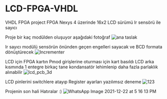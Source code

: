 # LCD-FPGA-VHDL
VHDL FPGA project
FPGA Nexys 4 üzerinde 16x2 LCD sürümü Ir sensörü ile sayıcı 

Proje bir kaç modülden oluşuyor aşağıdaki fotoğraf 
![ana taslak](https://user-images.githubusercontent.com/69425525/166091130-83b48927-f887-4b83-9931-655741c03b4a.png)

Ir sayıcı modülü sensörün önünden geçen engelleri sayacak ve BCD formata dönüştürecek 
![Incrementer](https://user-images.githubusercontent.com/69425525/166091189-d56da4da-bd14-439d-86d3-5f9d96656e93.png)

LCD için FPGA kartın Pmod girişlerine oturması için kart basıldı 
LCD arka kısmında 1 entegre birkaç tane kondansatör lehimlenip daha fazla parlaklık alınabilir
![lcd_pcb_3d](https://user-images.githubusercontent.com/69425525/166091244-5e187044-3b5b-479d-a141-d1937b1df21d.png)

LCD pinlerini switchlere atayıp Register ayarları yazılımsız deneme 
![123](https://user-images.githubusercontent.com/69425525/166091292-c71cd52c-ccf9-4a39-a88b-9bc93c8fdc8b.jpg)

Projenin son hali
Hatıralar :) 
![WhatsApp Image 2021-12-22 at 5 16 13 PM](https://user-images.githubusercontent.com/69425525/165668760-641ff9ae-30ee-45bb-a950-4b0712b26c18.jpeg)

